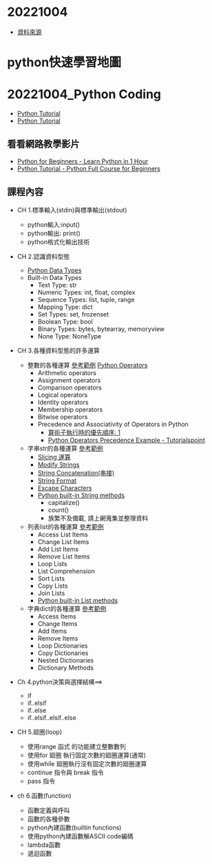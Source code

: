 # 20221004
- [資料來源](https://github.com/MyDearGreatTeacher/python2022/blob/main/python%E5%BF%AB%E9%80%9F%E5%AD%B8%E7%BF%92%E5%9C%B0%E5%9C%96.md)
# python快速學習地圖
# 20221004_Python Coding
- [Python Tutorial](https://www.w3schools.com/python/)
- [Python Tutorial](https://www.tutorialspoint.com/python/index.htm)
## 看看網路教學影片
- [Python for Beginners - Learn Python in 1 Hour](https://www.youtube.com/watch?v=kqtD5dpn9C8&ab_channel=ProgrammingwithMosh)
- [Python Tutorial - Python Full Course for Beginners](https://www.youtube.com/watch?v=_uQrJ0TkZlc&ab_channel=ProgrammingwithMosh)

## 課程內容
- CH 1.標準輸入(stdin)與標準輸出(stdout)
  - python輸入:input()
  - python輸出: print()
  - python格式化輸出技術
- CH 2.認識資料型態
  - [Python Data Types](https://www.w3schools.com/python/python_datatypes.asp)
  - Built-in Data Types
    - Text Type:	str
    - Numeric Types:	int, float, complex
    - Sequence Types:	list, tuple, range
    - Mapping Type:	dict
    - Set Types:	set, frozenset
    - Boolean Type:	bool
    - Binary Types:	bytes, bytearray, memoryview
    - None Type:	NoneType
- CH 3.各種資料型態的許多運算
  - 整數的各種運算 [參考範例](https://www.w3schools.com/python/python_numbers.asp)  [Python Operators](https://www.w3schools.com/python/python_operators.asp)
    - Arithmetic operators
    - Assignment operators
    - Comparison operators
    - Logical operators
    - Identity operators
    - Membership operators
    - Bitwise operators
    - Precedence and Associativity of Operators in Python 
      - [算術子執行時的優先順序: 1](https://www.programiz.com/python-programming/precedence-associativity) 
      - [Python Operators Precedence Example - Tutorialspoint]()
  - 字串str的各種運算 [參考範例](https://www.w3schools.com/python/python_strings.asp)
    - [Slicing 運算](https://www.w3schools.com/python/python_strings_slicing.asp)
    - [Modify Strings](https://www.w3schools.com/python/python_strings_modify.asp)
    - [String Concatenation(串接)](https://www.w3schools.com/python/python_strings_concatenate.asp)
    - [String Format](https://www.w3schools.com/python/python_strings_format.asp)
    - [Escape Characters](https://www.w3schools.com/python/python_strings_escape.asp)
    - [Python built-in String methods](https://www.w3schools.com/python/python_strings_methods.asp)
      - capitalize()
      - count()
      - 族繁不及備載, 請上網蒐集並整理資料
  - 列表list的各種運算  [參考範例](https://www.w3schools.com/python/python_lists.asp)
    - Access List Items
    - Change List Items
    - Add List Items
    - Remove List Items
    - Loop Lists
    - List Comprehension
    - Sort Lists
    - Copy Lists
    - Join Lists
    - [Python built-in List methods](https://www.w3schools.com/python/python_lists_methods.asp)
  - 字典dict的各種運算 [參考範例](https://www.w3schools.com/python/python_dictionaries.asp)
    - Access Items
    - Change Items
    - Add Items
    - Remove Items
    - Loop Dictionaries
    - Copy Dictionaries
    - Nested Dictionaries
    - Dictionary Methods

- Ch 4.python決策與選擇結構==>
  - if     
  - if..elsif     
  - if..else
  - if..elsif..elsif..else
- CH 5.廻圈(loop)
  - 使用range 函式 的功能建立整數數列
  - 使用for 廻圈 執行固定次數的廻圈運算(通常)
  - 使用while 廻圈執行沒有固定次數的廻圈運算
  - continue 指令與 break 指令
  - pass 指令
- ch 6.函數(function)
  - 函數定義與呼叫
  - 函數的各種參數
  - python內建函數(builtin functions)
  - 使用python內建函數解ASCII code編碼
  - lambda函數
  - 遞迴函數
